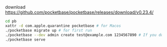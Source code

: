 download https://github.com/pocketbase/pocketbase/releases/download/v0.23.4/

```bash
cd pb
xattr -d com.apple.quarantine pocketbase # for Macos
./pocketbase migrate up # for first run
./pocketbase --dev admin create test@example.com 1234567890 # If you don't have an initial account, please use this command to create it
./pocketbase serve
```